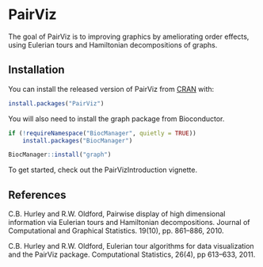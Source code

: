 
<!-- README.md is generated from README.Rmd. Please edit that file -->

# PairViz

<!-- badges: start -->
<!-- badges: end -->

The goal of PairViz is to improving graphics by ameliorating order
effects, using Eulerian tours and Hamiltonian decompositions of graphs.

## Installation

You can install the released version of PairViz from
[CRAN](https://CRAN.R-project.org) with:

``` r
install.packages("PairViz")
```

You will also need to install the graph package from Bioconductor.

``` r
if (!requireNamespace("BiocManager", quietly = TRUE))
    install.packages("BiocManager")

BiocManager::install("graph")
```

To get started, check out the PairVizIntroduction vignette.

## References

C.B. Hurley and R.W. Oldford, Pairwise display of high dimensional
information via Eulerian tours and Hamiltonian decompositions. Journal
of Computational and Graphical Statistics. 19(10), pp. 861–886, 2010.

C.B. Hurley and R.W. Oldford, Eulerian tour algorithms for data
visualization and the PairViz package. Computational Statistics, 26(4),
pp 613–633, 2011.
